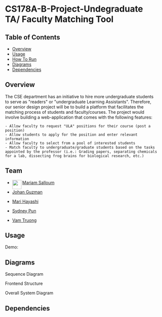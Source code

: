 # CS178A-B-Project-Undegraduate TA/ Faculty Matching Tool

## Table of Contents

- [Overview](#overview)
- [Usage](#usage)
- [How To Run](#how-to-run)
- [Diagrams](#diagrams)
- [Dependencies](#dependencies)

## Overview

The CSE department has an initiative to hire more undergraduate students to serve as "readers" or "undergraduate Learning Assistants". Therefore, our senior design project will be to build a platform that facilitates the matching process of students and faculty/courses. The project would involve building a web-application that comes with the following features:

    - Allow faculty to request "ULA" positions for their course (post a position)
    - Allow students to apply for the position and enter relevant information
    - Allow faculty to select from a pool of interested students
    - Match faculty to undergraduate/graduate students based on the tasks appointed by the professor (i.e.: Grading papers, separating chemicals for a lab, dissecting frog brains for biological research, etc.)

## Team

- <a href="https://github.com/msalloum" target="_blank"><img src="https://avatars3.githubusercontent.com/u/1790819?s=400&v=4" align="left" height="30px">Mariam Salloum </a>

- <a href="https://github.com/johan1505" target="_blank"> Johan Guzman</a>
- <a href="https://github.com/Mari-Hayashi" target="_blank">Mari Hayashi</a>
- <a href="https://github.com/sydneypun" target="_blank">Sydney Pun </a>
- <a href="https://github.com/vtruo009" target="_blank">Vam Truong </a>

## Usage

Demo: <Link to youtube video>

<Screenshot of application>

## Diagrams

Sequence Diagram

Frontend Structure

Overall System Diagram

## Dependencies
